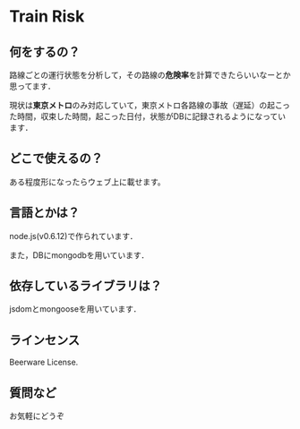 # Train Risk
## 何をするの？
路線ごとの運行状態を分析して，その路線の**危険率**を計算できたらいいなーとか思ってます．

現状は**東京メトロ**のみ対応していて，東京メトロ各路線の事故（遅延）の起こった時間，収束した時間，起こった日付，状態がDBに記録されるようになっています．

## どこで使えるの？
ある程度形になったらウェブ上に載せます。

## 言語とかは？
node.js(v0.6.12)で作られています．

また，DBにmongodbを用いています．

## 依存しているライブラリは？
jsdomとmongooseを用いています．

## ラインセンス
Beerware License.

## 質問など
お気軽にどうぞ

